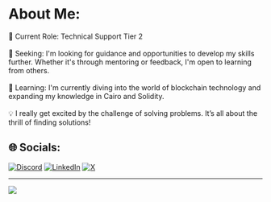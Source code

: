 <!--
**n3la88/n3la88** is a ✨ _special_ ✨ repository because its `README.md` (this file) appears on your GitHub profile.

Here are some ideas to get you started:

- 🔭 I’m currently working on ...
- 🌱 I’m currently learning ...
- 👯 I’m looking to collaborate on ...
- 🤔 I’m looking for help with ...
- 💬 Ask me about ...
- 📫 How to reach me: ...
- 😄 Pronouns: ...
- ⚡ Fun fact: ...
-->

# About Me:
🔭 Current Role: Technical Support Tier 2<br><br>🤝 Seeking: I'm looking for guidance and opportunities to develop my skills further. Whether it's through mentoring or feedback, I'm open to learning from others.<br><br>🌱 Learning: I'm currently diving into the world of blockchain technology and expanding my knowledge in Cairo and Solidity.<br><br>💡 I really get excited by the challenge of solving problems. It’s all about the thrill of finding solutions!


## 🌐 Socials:
[![Discord](https://img.shields.io/badge/Discord-%237289DA.svg?logo=discord&logoColor=white)](https://discord.gg/n3la88) [![LinkedIn](https://img.shields.io/badge/LinkedIn-%230077B5.svg?logo=linkedin&logoColor=white)](https://linkedin.com/in/https://www.linkedin.com/in/marianela-montoya-226270a7) [![X](https://img.shields.io/badge/X-black.svg?logo=X&logoColor=white)](https://x.com/https://x.com/N3la88) 

---
[![](https://visitcount.itsvg.in/api?id=n3la88&icon=3&color=0)](https://visitcount.itsvg.in)

<!-- Proudly created with GPRM ( https://gprm.itsvg.in ) -->
